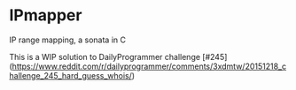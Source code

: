 # IPmapper
IP range mapping, a sonata in C

This is a WIP solution to DailyProgrammer challenge [#245] (https://www.reddit.com/r/dailyprogrammer/comments/3xdmtw/20151218_challenge_245_hard_guess_whois/)
